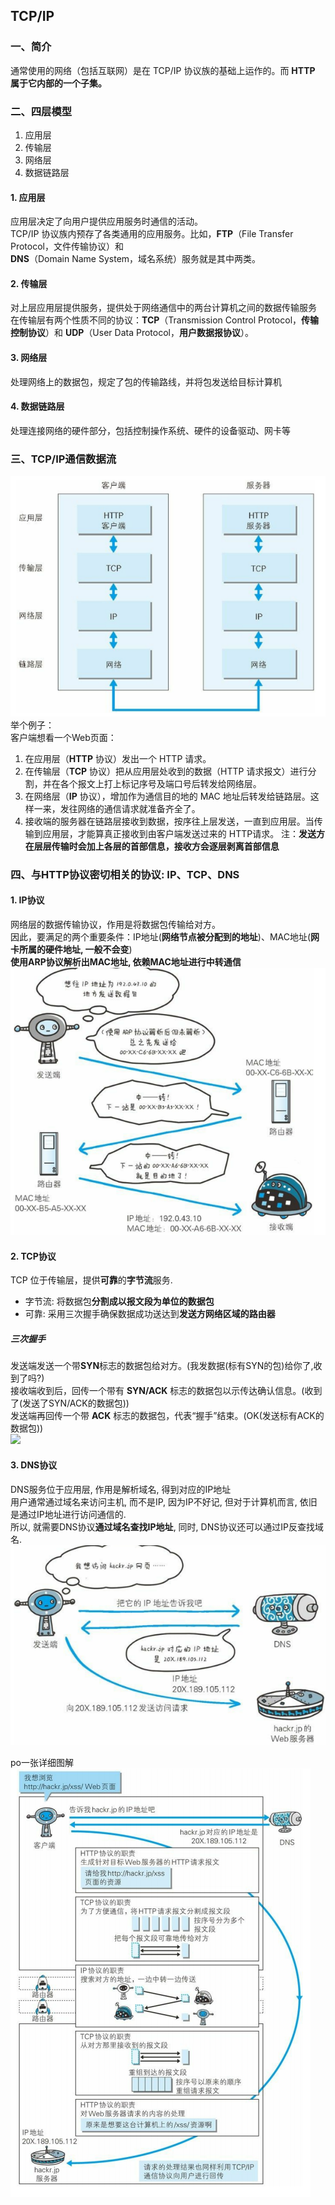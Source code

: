 ## TCP/IP
### 一、简介
通常使用的网络（包括互联网）是在 TCP/IP 协议族的基础上运作的。而 **HTTP 属于它内部的一个子集。**
### 二、四层模型
1. 应用层
2. 传输层
3. 网络层
4. 数据链路层
#### 1. 应用层
应用层决定了向用户提供应用服务时通信的活动。<br>
TCP/IP 协议族内预存了各类通用的应用服务。比如，**FTP**（File Transfer Protocol，文件传输协议）和<br>
**DNS**（Domain Name System，域名系统）服务就是其中两类。
#### 2. 传输层
对上层应用层提供服务，提供处于网络通信中的两台计算机之间的数据传输服务<br>
在传输层有两个性质不同的协议：**TCP**（Transmission Control Protocol，**传输控制协议**）和 **UDP**（User Data Protocol，**用户数据报协议**）。
#### 3. 网络层
处理网络上的数据包，规定了包的传输路线，并将包发送给目标计算机
#### 4. 数据链路层
处理连接网络的硬件部分，包括控制操作系统、硬件的设备驱动、网卡等
### 三、TCP/IP通信数据流
![TCP/IP数据流](https://github.com/zenglinan/HTTP-note/blob/master/img/1.png)<br>
举个例子：<br>
客户端想看一个Web页面：
1. 在应用层（**HTTP** 协议）发出一个 HTTP 请求。
2. 在传输层（**TCP** 协议）把从应用层处收到的数据（HTTP 请求报文）进行分割，并在各个报文上打上标记序号及端口号后转发给网络层。
3. 在网络层（**IP** 协议），增加作为通信目的地的 MAC 地址后转发给链路层。这样一来，发往网络的通信请求就准备齐全了。
4. 接收端的服务器在链路层接收到数据，按序往上层发送，一直到应用层。当传输到应用层，才能算真正接收到由客户端发送过来的 HTTP请求。
注：**发送方在层层传输时会加上各层的首部信息，接收方会逐层剥离首部信息**
### 四、与HTTP协议密切相关的协议: IP、TCP、DNS
#### 1. IP协议
网络层的数据传输协议，作用是将数据包传输给对方。<br>
因此，要满足的两个重要条件：IP地址(**网络节点被分配到的地址**)、MAC地址(**网卡所属的硬件地址, 一般不会变**)<br>
**使用ARP协议解析出MAC地址, 依赖MAC地址进行中转通信**<br>
![](https://github.com/zenglinan/HTTP-note/blob/master/img/2.png)
#### 2. TCP协议
TCP 位于传输层，提供**可靠**的**字节流**服务.<br>
- 字节流: 将数据包**分割成以报文段为单位的数据包**
- 可靠: 采用三次握手确保数据成功送达到**发送方网络区域的路由器**
##### 三次握手
发送端发送一个带**SYN**标志的数据包给对方。(我发数据(标有SYN的包)给你了,收到了吗?)<br>
接收端收到后，回传一个带有 **SYN/ACK** 标志的数据包以示传达确认信息。(收到了(发送了SYN/ACK的数据包))<br>
发送端再回传一个带 **ACK** 标志的数据包，代表“握手”结束。(OK(发送标有ACK的数据包))<br>
![](https://github.com/zenglinan/HTTP-note/tree/master/img/3.png)
#### 3. DNS协议
DNS服务位于应用层, 作用是解析域名, 得到对应的IP地址<br>
用户通常通过域名来访问主机, 而不是IP, 因为IP不好记, 但对于计算机而言, 依旧是通过IP地址进行访问通信的.<br>
所以, 就需要DNS协议**通过域名查找IP地址**, 同时, DNS协议还可以通过IP反查找域名.<br>
![](https://github.com/zenglinan/HTTP-note/blob/master/img/4.png)<br>

po一张详细图解<br>
![](https://github.com/zenglinan/HTTP-note/blob/master/img/5.png)
